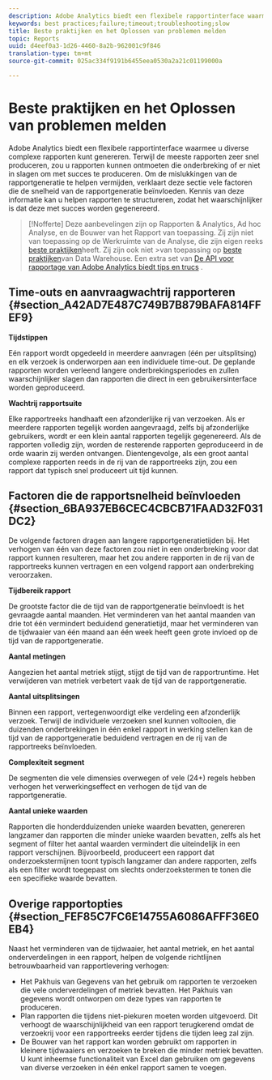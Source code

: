 ```yaml
---
description: Adobe Analytics biedt een flexibele rapportinterface waarmee u diverse complexe rapporten kunt genereren. Terwijl de meeste rapporten zeer snel produceren, zou u rapporten kunnen ontmoeten die onderbreking of er niet in slagen om met succes te produceren. Om de mislukkingen van de rapportgeneratie te helpen vermijden, verklaart deze sectie vele factoren die de snelheid van de rapportgeneratie beïnvloeden. Kennis van deze informatie kan u helpen rapporten te structureren, zodat het waarschijnlijker is dat deze met succes worden gegenereerd.
keywords: best practices;failure;timeout;troubleshooting;slow
title: Beste praktijken en het Oplossen van problemen melden
topic: Reports
uuid: d4eef0a3-1d26-4460-8a2b-962001c9f846
translation-type: tm+mt
source-git-commit: 025ac334f9191b6455eea0530a2a21c01199000a

---
```



# Beste praktijken en het Oplossen van problemen melden

Adobe Analytics biedt een flexibele rapportinterface waarmee u diverse complexe rapporten kunt genereren. Terwijl de meeste rapporten zeer snel produceren, zou u rapporten kunnen ontmoeten die onderbreking of er niet in slagen om met succes te produceren. Om de mislukkingen van de rapportgeneratie te helpen vermijden, verklaart deze sectie vele factoren die de snelheid van de rapportgeneratie beïnvloeden. Kennis van deze informatie kan u helpen rapporten te structureren, zodat het waarschijnlijker is dat deze met succes worden gegenereerd.

>[!Nofferte]
>Deze aanbevelingen zijn op Rapporten &amp; Analytics, Ad hoc Analyse, en de Bouwer van het Rapport van toepassing.
>Zij zijn niet van toepassing op de Werkruimte van de Analyse, die zijn eigen reeks [beste praktijken](/help/analyze/analysis-workspace/workspace-faq/optimizing-performance.md)heeft. Zij zijn ook niet >van toepassing op [beste praktijken](https://marketing.adobe.com/resources/help/en_US/reference/data_warehouse_bp.html)van Data Warehouse. Een extra set van
>[De API voor rapportage van Adobe Analytics biedt tips en trucs](https://marketing.adobe.com/developer/en_US/get-started/best-practices/c-best-practices) .

## Time-outs en aanvraagwachtrij rapporteren {#section_A42AD7E487C749B7B879BAFA814FFEF9}

**Tijdstippen**

Eén rapport wordt opgedeeld in meerdere aanvragen (één per uitsplitsing) en elk verzoek is onderworpen aan een individuele time-out. De geplande rapporten worden verleend langere onderbrekingsperiodes en zullen waarschijnlijker slagen dan rapporten die direct in een gebruikersinterface worden geproduceerd.

**Wachtrij rapportsuite**

Elke rapportreeks handhaaft een afzonderlijke rij van verzoeken. Als er meerdere rapporten tegelijk worden aangevraagd, zelfs bij afzonderlijke gebruikers, wordt er een klein aantal rapporten tegelijk gegenereerd. Als de rapporten volledig zijn, worden de resterende rapporten geproduceerd in de orde waarin zij werden ontvangen. Dientengevolge, als een groot aantal complexe rapporten reeds in de rij van de rapportreeks zijn, zou een rapport dat typisch snel produceert uit tijd kunnen.

## Factoren die de rapportsnelheid beïnvloeden {#section_6BA937EB6CEC4CBCB71FAAD32F031DC2}

De volgende factoren dragen aan langere rapportgeneratietijden bij. Het verhogen van één van deze factoren zou niet in een onderbreking voor dat rapport kunnen resulteren, maar het zou andere rapporten in de rij van de rapportreeks kunnen vertragen en een volgend rapport aan onderbreking veroorzaken.

**Tijdbereik rapport**

De grootste factor die de tijd van de rapportgeneratie beïnvloedt is het gevraagde aantal maanden. Het verminderen van het aantal maanden van drie tot één vermindert beduidend generatietijd, maar het verminderen van de tijdwaaier van één maand aan één week heeft geen grote invloed op de tijd van de rapportgeneratie.

**Aantal metingen**

Aangezien het aantal metriek stijgt, stijgt de tijd van de rapportruntime. Het verwijderen van metriek verbetert vaak de tijd van de rapportgeneratie.

**Aantal uitsplitsingen**

Binnen een rapport, vertegenwoordigt elke verdeling een afzonderlijk verzoek. Terwijl de individuele verzoeken snel kunnen voltooien, die duizenden onderbrekingen in één enkel rapport in werking stellen kan de tijd van de rapportgeneratie beduidend vertragen en de rij van de rapportreeks beïnvloeden.

**Complexiteit segment**

De segmenten die vele dimensies overwegen of vele (24+) regels hebben verhogen het verwerkingseffect en verhogen de tijd van de rapportgeneratie.

**Aantal unieke waarden**

Rapporten die honderdduizenden unieke waarden bevatten, genereren langzamer dan rapporten die minder unieke waarden bevatten, zelfs als het segment of filter het aantal waarden vermindert die uiteindelijk in een rapport verschijnen. Bijvoorbeeld, produceert een rapport dat onderzoekstermijnen toont typisch langzamer dan andere rapporten, zelfs als een filter wordt toegepast om slechts onderzoekstermen te tonen die een specifieke waarde bevatten.

## Overige rapportopties {#section_FEF85C7FC6E14755A6086AFFF36E0EB4}

Naast het verminderen van de tijdwaaier, het aantal metriek, en het aantal onderverdelingen in een rapport, helpen de volgende richtlijnen betrouwbaarheid van rapportlevering verhogen:

* Het Pakhuis van Gegevens van het gebruik om rapporten te verzoeken die vele onderverdelingen of metriek bevatten. Het Pakhuis van gegevens wordt ontworpen om deze types van rapporten te produceren.
* Plan rapporten die tijdens niet-piekuren moeten worden uitgevoerd. Dit verhoogt de waarschijnlijkheid van een rapport terugkerend omdat de verzoekrij voor een rapportreeks eerder tijdens die tijden leeg zal zijn.
* De Bouwer van het rapport kan worden gebruikt om rapporten in kleinere tijdwaaiers en verzoeken te breken die minder metriek bevatten. U kunt inheemse functionaliteit van Excel dan gebruiken om gegevens van diverse verzoeken in één enkel rapport samen te voegen.

